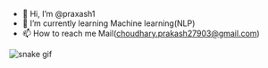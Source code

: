 - 👋 Hi, I’m @praxash1
- 🌱 I’m currently learning Machine learning(NLP)
- 📫 How to reach me Mail(choudhary.prakash27903@gmail.com)

![snake gif](https://github.com/prakash279/prakash279/blob/output/github-contribution-grid-snake.gif)
<!---
prakash279/prakash279 is a ✨ special ✨ repository because its `README.md` (this file) appears on your GitHub profile.
You can click the Preview link to take a look at your changes.
--->
